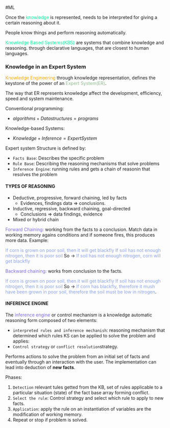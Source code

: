 #ML 

Once the <span style="color:MediumSpringGreen;">knowledge</span> is represented, needs to be interpreted for giving a certain reasoning about it. 

People know things and perform reasoning automatically. 

<span style="color:MediumSpringGreen;">Knowledge Based Systems(KBS)</span> are systems that combine knowledge and reasoning. through declarative languages, that are closest to human languages. 


### Knowledge in an Expert System

<span style="color:orange;">Knowledge Engineering</span> through knowledge representation, defines the keystone of the power of an <span style="color:DarkSeaGreen;">Expert System(ER)</span>. 

The way that ER represents knowledge affect the development, efficiency, speed and system maintenance. 

Conventional programming: 

* $algorithms + Data structures = programs$

Knowledge-based Systems: 

* $Knowledge + Inference = ExpertSystem$

Expert system Structure is defined by: 
* `Facts Base`: Describes the specific problem
* `Rule Base`: Describing the reasoning mechanisms that solve problems
* `Inference Engine`: running rules and gets a chain of reasonin that resolves the problem

#### TYPES OF REASONING

* Deductive, progressive, forward chaining, led by facts
	* Evidences, findings data => conclusions. 
* Inductive, regressive, backward chaining, goal-directed
	* Conclusions => data findings, evidence
* Mixed or hybrid chain

<span style="color:MediumSlateBlue;">Forward Chaining:</span> working from the facts to a conclusion. Match data in working memory agains conditions and if someone fires, this produces more data. 
Example: 

<span style="color:#8ba1f0;">If corn is grown on poor soil, then it will get blackfly</span>
<span style="color:#8ba1f0;">If soil has not enough nitrogen, then it is poor soil</span>
So -> <span style="color:#8ba1f0;"> If soil has not enough nitrogen, corn will get blackfly</span>

<span style="color:MediumSlateBlue;">Backward chaining:</span> works from conclusion to the facts. 

<span style="color:#8ba1f0;">If corn is grown on poor soil, then it will get blackfly</span>
<span style="color:#8ba1f0;">If soil has not enough nitrogen, then it is poor soil</span>
So -> <span style="color:#8ba1f0;">If corn has blackfly, therefore it mush have been grown in poor soil, therefore the soil must be low in nitrogen</span>. 

#### INFERENCE ENGINE

The <span style="color:MediumSlateBlue;">inference engine</span> or control mechanism is a knowledge automatic reasoning form composed of two elements: 
+ `interpreted rules and inference mechanish`: reasoning mechanism that determined which rules KS can be applied to solve the problem and applies: 
+ `Control strategy` or `conflict resolution`strategy. 

Performs actions to solve the problem from an initial set of facts and eventually through an interaction with the user. 
The implementation can lead into deduction of **new facts**. 

Phases: 
1. `Detection` relevant tules getted from the KB, set of rules applicable to a particular situation (state) of the fact base array forming conflict.
2. `Select the rule`: Control strategy and select which rule to apply to new facts. 
3. `Application`: apply the rule on an instantiation of variables are the modification of working memory. 
4. Repeat or stop if problem is solved. 
